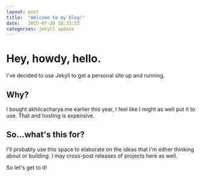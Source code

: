 ```yaml
---
layout: post
title:  "Welcome to my blog!"
date:   2015-07-20 18:33:53
categories: jekyll update
---
```


# Hey, howdy, hello.

I've decided to use Jekyll to get a personal site up and running.

## Why?

I bought akhilcacharya.me earlier this year, I feel like I might as well put it to use. That and hosting is expensive.

## So...what's this for?

I'll probably use this space to elaborate on the ideas that I'm either thinking about or building. I may cross-post releases of projects here as well.

So let's get to it!
